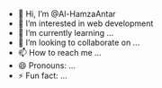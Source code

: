 - 👋 Hi, I’m @Al-HamzaAntar
- 👀 I’m interested in web development
- 🌱 I’m currently learning ...
- 💞️ I’m looking to collaborate on ...
- 📫 How to reach me ...
- 😄 Pronouns: ...
- ⚡ Fun fact: ...

<!---
Al-HamzaAntar/Al-HamzaAntar is a ✨ special ✨ repository because its `README.md` (this file) appears on your GitHub profile.
You can click the Preview link to take a look at your changes.
--->
